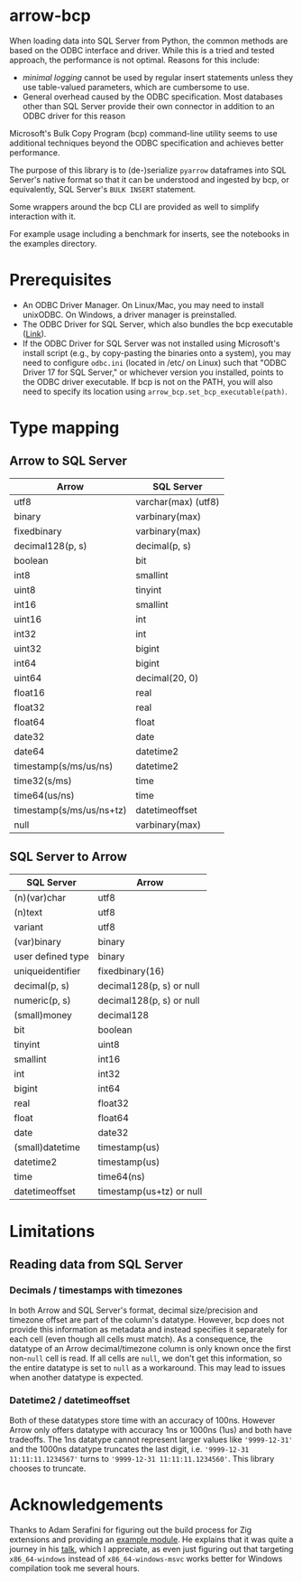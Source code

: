 # arrow-bcp

When loading data into SQL Server from Python, the common methods are based on the ODBC interface and driver. While this is a tried and tested approach, the performance is not optimal. Reasons for this include:

* *minimal logging* cannot be used by regular insert statements unless they use table-valued parameters, which are cumbersome to use.
* General overhead caused by the ODBC specification. Most databases other than SQL Server provide their own connector in addition to an ODBC driver for this reason

Microsoft's Bulk Copy Program (bcp) command-line utility seems to use additional techniques beyond the ODBC specification and achieves better performance.

The purpose of this library is to (de-)serialize `pyarrow` dataframes into SQL Server's native format so that it can be understood and ingested by bcp, or equivalently, SQL Server's `BULK INSERT` statement.

Some wrappers around the bcp CLI are provided as well to simplify interaction with it.

For example usage including a benchmark for inserts, see the notebooks in the examples directory.

# Prerequisites

* An ODBC Driver Manager. On Linux/Mac, you may need to install unixODBC. On Windows, a driver manager is preinstalled.
* The ODBC Driver for SQL Server, which also bundles the bcp executable ([Link](https://learn.microsoft.com/en-us/sql/connect/odbc/download-odbc-driver-for-sql-server)).
* If the ODBC Driver for SQL Server was not installed using Microsoft's install script (e.g., by copy-pasting the binaries onto a system), you may need to configure `odbc.ini` (located in /etc/ on Linux) such that "ODBC Driver 17 for SQL Server," or whichever version you installed, points to the ODBC driver executable. If bcp is not on the PATH, you will also need to specify its location using `arrow_bcp.set_bcp_executable(path)`.

# Type mapping

## Arrow to SQL Server

| Arrow                    | SQL Server               |
| ------------------------ | ------------------------ |
| utf8                     | varchar(max) (utf8)      |
| binary                   | varbinary(max)           |
| fixedbinary              | varbinary(max)           |
| decimal128(p, s)         | decimal(p, s)            |
| boolean                  | bit                      |
| int8                     | smallint                 |
| uint8                    | tinyint                  |
| int16                    | smallint                 |
| uint16                   | int                      |
| int32                    | int                      |
| uint32                   | bigint                   |
| int64                    | bigint                   |
| uint64                   | decimal(20, 0)           |
| float16                  | real                     |
| float32                  | real                     |
| float64                  | float                    |
| date32                   | date                     |
| date64                   | datetime2                |
| timestamp(s/ms/us/ns)    | datetime2                |
| time32(s/ms)             | time                     |
| time64(us/ns)            | time                     |
| timestamp(s/ms/us/ns+tz) | datetimeoffset           |
| null                     | varbinary(max)           |

## SQL Server to Arrow

| SQL Server               | Arrow                    |
| ------------------------ | ------------------------ |
| (n)(var)char             | utf8                     |
| (n)text                  | utf8                     |
| variant                  | utf8                     |
| (var)binary              | binary                   |
| user defined type        | binary                   |
| uniqueidentifier         | fixedbinary(16)          |
| decimal(p, s)            | decimal128(p, s) or null |
| numeric(p, s)            | decimal128(p, s) or null |
| (small)money             | decimal128               |
| bit                      | boolean                  |
| tinyint                  | uint8                    |
| smallint                 | int16                    |
| int                      | int32                    |
| bigint                   | int64                    |
| real                     | float32                  |
| float                    | float64                  |
| date                     | date32                   |
| (small)datetime          | timestamp(us)            |
| datetime2                | timestamp(us)            |
| time                     | time64(ns)               |
| datetimeoffset           | timestamp(us+tz) or null |

# Limitations
## Reading data from SQL Server
### Decimals / timestamps with timezones

In both Arrow and SQL Server's format, decimal size/precision and timezone offset are part of the column's datatype. However, bcp does not provide this information as metadata and instead specifies it separately for each cell (even though all cells must match). As a consequence, the datatype of an Arrow decimal/timezone column is only known once the first non-`null` cell is read. If all cells are `null`, we don't get this information, so the entire datatype is set to `null` as a workaround. This may lead to issues when another datatype is expected.

### Datetime2 / datetimeoffset

Both of these datatypes store time with an accuracy of 100ns. However Arrow only offers datatype with accuracy 1ns or 1000ns (1us) and both have tradeoffs. The 1ns datatype cannot represent larger values like `'9999-12-31'` and the 1000ns datatype truncates the last digit, i.e. `'9999-12-31 11:11:11.1234567'` turns to `'9999-12-31 11:11:11.1234560'`. This library chooses to truncate.

# Acknowledgements

Thanks to Adam Serafini for figuring out the build process for Zig extensions and providing an [example module](https://github.com/adamserafini/zaml). He explains that it was quite a journey in his [talk](https://www.youtube.com/watch?v=O0MmmZxdct4), which I appreciate, as even just figuring out that targeting `x86_64-windows` instead of `x86_64-windows-msvc` works better for Windows compilation took me several hours.
